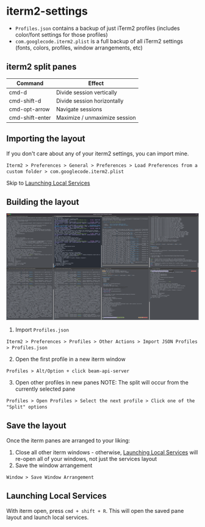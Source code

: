 # iterm2-settings

- `Profiles.json` contains a backup of just iTerm2 profiles (includes color/font settings for those profiles)
- `com.googlecode.iterm2.plist` is a full backup of all iTerm2 settings (fonts, colors, profiles, window arrangements, etc) 

## iterm2 split panes
| Command         | Effect                        |
| --------------- | ----------------------------- |
| cmd-d           | Divide session vertically     |
| cmd-shift-d     | Divide session horizontally   |
| cmd-opt-arrow   | Navigate sessions             |
| cmd-shift-enter | Maximize / unmaximize session |

## Importing the layout
If you don't care about any of your iterm2 settings, you can import mine.
```
Iterm2 > Preferences > General > Preferences > Load Preferences from a custom folder > com.googlecode.iterm2.plist
```
Skip to [Launching Local Services](#launching-local-services)

## Building the layout
![iterm layout](iterm_layout.png)

1. Import `Profiles.json`
```
Iterm2 > Preferences > Profiles > Other Actions > Import JSON Profiles > Profiles.json
```
2. Open the first profile in a new iterm window
```
Profiles > Alt/Option + click beam-api-server
```
3. Open other profiles in new panes
NOTE: The split will occur from the currently selected pane
```
Profiles > Open Profiles > Select the next profile > Click one of the "Split" options
```

## Save the layout
Once the iterm panes are arranged to your liking:

1. Close all other iterm windows - otherwise, [Launching Local Services](#launching-local-services) will re-open all of your windows, not just the services layout
2. Save the window arrangement
```
Window > Save Window Arrangement
```

## <a name="launching-local-services"></a> Launching Local Services
With iterm open, press `cmd + shift + R`. This will open the saved pane layout and launch local services. 
